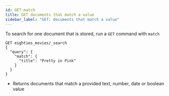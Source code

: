 ```yaml
---
id: GET-match
title: GET documents that match a value
sidebar_label: "GET: documents that match a value"
---
```


To search for one document that is stored, run a `GET` command with `match`

```
GET eighties_movies/_search
{
  "query": {
    "match": {
      "title": "Pretty in Pink"
    }
  }
}
```

- Returns documents that match a provided text, number, date or boolean value
